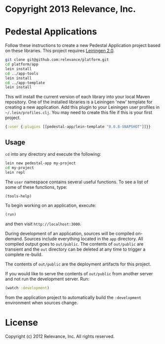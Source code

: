 # Copyright 2013 Relevance, Inc.

# Pedestal Applications

Follow these instructions to create a new Pedestal Application project
based on these libraries. This project requires [Leiningen 2.0](https://github.com/technomancy/leiningen).

```bash
git clone git@github.com:relevance/platform.git
cd platform/app
lein install
cd ../app-tools
lein install
cd ../app-template
lein install
```

This will install the current version of each library into your local
Maven repository. One of the installed libraries is a Leiningen 'new'
template for creating a new application. Add this plugin to your
Leiningen user profiles in `~/.lein/profiles.clj`. You may need to
create this file if this is your first project.

```clj
{:user {:plugins [[pedestal-app/lein-template "0.0.8-SNAPSHOT"]]}}
```

## Usage

`cd` into any directory and execute the following:

```bash
lein new pedestal-app my-project
cd my-project
lein repl
```

The `user` namespace contains several useful functions. To see a list
of some of these functions, type:

```clj
(tools-help)
```

To begin working on an application, execute:

```clj
(run)
```

and then visit `http://localhost:3000`.

During development of an application, sources will be compiled
on-demand. Sources include everything located in the `app`
directory. All compiled output goes to `out/public`. The contents of
`out/public` are transient and the `out` directory can be deleted at
any time to trigger a complete re-build.

The contents of `out/public` are the deployment artifacts for this
project.

If you would like to serve the contents of `out/public` from another
server and not run the development server. Run:

```clj
(watch :development)
```

from the application project to automatically build the `:development`
environment when sources change.


# License

Copyright (c) 2012 Relevance, Inc. All rights reserved.

